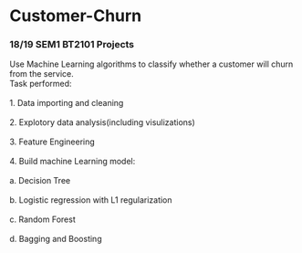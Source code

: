 # Customer-Churn
### 18/19 SEM1 BT2101 Projects

Use Machine Learning algorithms to classify whether a customer will churn from the service.<br>
Task performed:<br>
    <br>1. Data importing and cleaning<br>
    <br>2. Explotory data analysis(including visulizations)<br>
    <br>3. Feature Engineering<br>
    <br>4. Build machine Learning model:<br>
         <br>a. Decision Tree<br>
         <br>b. Logistic regression with L1 regularization<br>
         <br>c. Random Forest<br>
         <br>d. Bagging and Boosting<br>
         
       
